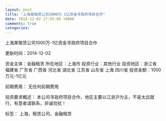 ```yaml
---
layout: post
title: "上海某租赁公司1000万-1亿资金寻政府项目合作"
date: 2014-12-02 17:55:09 +0800
comments: true
categories: 
---
```

上海某租赁公司1000万-1亿资金寻政府项目合作



更新时间：2014-12-02

资金主体：金融租赁
所在地区：上海市
投资行业：其他行业
投资地区：浙江省 福建省 广东省 广西省 河北省 湖北省 江苏省 山东省 上海 四川省
投资金额：1000万元-1亿元

前期费用：
无任何前期费用

投资要求概述：
本公司寻政府项目合作，地区主要以江浙沪为主，不是太远就行，有意者请联系，非诚勿扰！

标签：
上海，租赁公司，金融租赁

